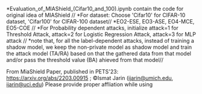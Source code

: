 *Evaluation_of_MIAShield_(Cifar10_and_100).ipynb contain the code for original idea of MIAShield // *For dataset: Choose 'Cifar10' for CIFAR-10 dataset, 'Cifar100' for CIFAR-100 dataset// *EO2-ESE, EO3-ASE, EO4-MCE, EO5-COE // *For Probability dependent attacks, initialize attack=1 for Threshold Attack, attack=2 for Logistic Regression Attack, attack=3 for MLP attack // *note that, for all the label-dependent attacks, instead of training a shadow model, we keep the non-private model as shadow model and train the attack model (TA/RA) based on that the gathered data from that model and/or pass the threshold value (BA) ahieved from that model//

From MiaShield Paper, published in PETS'23: https://arxiv.org/abs/2203.00915 ; ©Ismat Jarin (ijarin@umich.edu, ijarin@uci.edu)
Please provide proper affliation while using 
